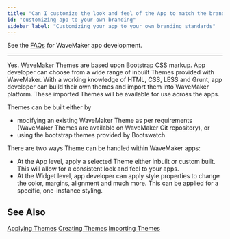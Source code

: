 ```yaml
---
title: "Can I customize the look and feel of the App to match the branding of my choice?"
id: "customizing-app-to-your-own-branding"
sidebar_label: "Customizing your app to your own branding standards"
---
```

See the [FAQs](/learn/app-development/wavemaker-app-development-faqs) for WaveMaker app development.      

---
Yes. WaveMaker Themes are based upon Bootstrap CSS markup. App developer can choose from a wide range of inbuilt Themes provided with WaveMaker. With a working knowledge of HTML, CSS, LESS and Grunt, app developer can build their own themes and import them into WaveMaker platform. These imported Themes will be available for use across the apps.

Themes can be built either by

- modifying an existing WaveMaker Theme as per requirements (WaveMaker Themes are available on WaveMaker Git repository), or
- using the bootstrap themes provided by Bootswatch.

There are two ways Theme can be handled within WaveMaker apps:

- At the App level, apply a selected Theme either inbuilt or custom built. This will allow for a consistent look and feel to your apps.
- At the Widget level, app developer can apply style properties to change the color, margins, alignment and much more. This can be applied for a specific, one-instance styling.

## See Also

[Applying Themes](/learn/app-development/ui-design/themes/#apply-theme)
[Creating Themes](/learn/app-development/ui-design/themes/#create-theme)
[Importing Themes](/learn/app-development/ui-design/themes/#import-theme)